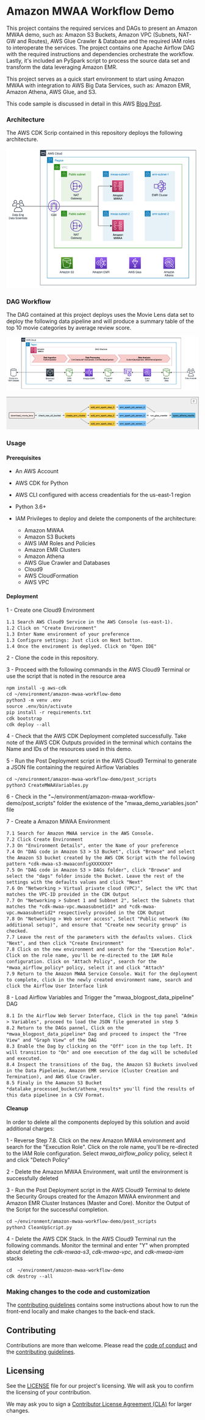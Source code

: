 # Amazon MWAA Workflow Demo

This project contains the required services and DAGs to present an Amazon MWAA demo, such as: Amazon S3 Buckets, Amazon VPC (Subnets, NAT-GW and Routes), AWS Glue Crawler & Database and the required IAM roles to interoperate the services.
The project contains one Apache Airflow DAG with the required instructions and dependencies orchestrate the workflow. Lastly, it's included an PySpark script to process the source data set and transform the data leveraging Amazon EMR.

This project serves as a quick start environment to start using Amazon MWAA with integration to AWS Big Data Services, such as: Amazon EMR, Amazon Athena, AWS Glue, and S3.

This code sample is discussed in detail in this AWS [Blog Post](https://aws.amazon.com/es/blogs/aws-spanish/construyendo-pipelines-de-datos-con-amazon-managed-workflows-for-apache-airflow-amazon-emr-aws-glue-y-amazon-athena/).

### Architecture

The AWS CDK Scrip contained in this repository deploys the following architecture.

![Architecture Diagram](docs/diagram_arch.png)

### DAG Workflow

The DAG contained at this project deploys uses the Movie Lens data set to deploy the following data pipeline and will produce a summary table of the top 10 movie categories by average review score.

![DAG Workflow](docs/dag_workflow.png)

![DAG Workflow](docs/dag_workflow_2.png)

### Usage

#### Prerequisites

- An AWS Account 
- AWS CDK for Python
- AWS CLI configured with access creadentials for the us-east-1 region
- Python 3.6+
- IAM Privileges to deploy and delete the components of the architecture:
    
    - Amazon MWAA
    - Amazon S3 Buckets
    - AWS IAM Roles and Policies
    - Amazon EMR Clusters
    - Amazon Athena
    - AWS Glue Crawler and Databases
    - Cloud9
    - AWS CloudFormation
    - AWS VPC
    
#### Deployment

1 - Create one Cloud9 Environment
    
    1.1 Search AWS Cloud9 Service in the AWS Console (us-east-1).
    1.2 Click on "Create Environment" 
    1.3 Enter Name environment of your preference
    1.3 Configure settings: Just click on Next button.
    1.4 Once the enviroment is deplyed. Click on "Open IDE"

2 - Clone the code in this repository. 

3 - Proceed with the following commands in the AWS Cloud9 Terminal or use the script that is noted in the resource area

```
npm install -g aws-cdk
cd ~/environment/amazon-mwaa-workflow-demo
python3 -m venv .env
source .env/bin/activate
pip install -r requirements.txt
cdk bootstrap
cdk deploy --all
```

4 - Check that the AWS CDK Deployment completed successfully. Take note of the AWS CDK Outputs provided in the terminal which contains the Name and IDs of the resources used in this demo. 

5 - Run the Post Deployment script in the AWS Cloud9 Terminal to generate a JSON file containing the required Airflow Variables

```
cd ~/environment/amazon-mwaa-workflow-demo/post_scripts
python3 CreateMWAAVariables.py
```

6 - Check in the "~/environment/amazon-mwaa-workflow-demo/post_scripts" folder the existence of the "mwaa_demo_variables.json" file

7 - Create a Amazon MWAA Environment

    7.1 Search for Amazon MWAA service in the AWS Console.
    7.2 Click Create Environment
    7.3 On "Environment Details", enter the Name of your preference
    7.4 On "DAG code in Amazon S3 > S3 Bucket", click "Browse" and select the Amazon S3 bucket created by the AWS CDK Script with the following pattern *cdk-mwaa-s3-mwaaconfigXXXXXXX*
    7.5 On "DAG code in Amazon S3 > DAGs folder", click "Browse" and select the "dags" folder inside the Bucket. Leave the rest of the settings with the defaults values and click "Next"
    7.6 On "Networking > Virtual private cloud (VPC)", Select the VPC that matches the VPC-ID provided in the CDK Output
    7.7 On "Networking > Subnet 1 and Subbnet 2", Select the Subnets that matches the *cdk-mwaa-vpc.mwaasubnetid1* and *cdk-mwaa-vpc.mwaasubnetid2* respectively provided in the CDK Output
    7.8 On "Networking > Web server access", Select "Public network (No additional setup)", and ensure that "Create new security group" is checked.
    7.7 Leave the rest of the parameters with the defaults values. Click "Next", and then click "Create Environment"
    7.8 Click on the new environment and search for the "Execution Role". Click on the role name, you'll be re-directed to the IAM Role configuration. Click on "Attach Policy", search for the  *mwaa_airflow_policy* policy, select it and click "Attach"
    7.9 Return to the Amazon MWAA Service Console. Wait for the deployment to complete, click in the newly created environment name, search and click the Airflow User Interface link
    
8 - Load Airflow Variables and Trigger the "mwaa_blogpost_data_pipeline" DAG
    
    8.1 In the Airflow Web Server Interface, Click in the top panel "Admin > Variables", proceed to load the JSON file generated in step 5
    8.2 Return to the DAGs pannel, Click on the *mwaa_blogpost_data_pipeline* Dag and proceed to inspect the "Tree View" and "Graph View" of the DAG
    8.3 Enable the Dag by clicking on the "Off" icon in the top left. It will transition to "On" and one execution of the dag will be scheduled and executed.
    8.4 Inspect the transitions of the Dag, the Amazon S3 Buckets involved in the Data Pipelenie, Amazon EMR service (Cluster Creation and Termination), and AWS Glue Crawler.
    8.5 Finaly in the Aamazon S3 Bucket *datalake_processed_bucket/athena_results* you'll find the results of this data pipelinee in a CSV Format.

#### Cleanup

In order to delete all the components deployed by this solution and avoid additional charges:

1 - Reverse Step 7.8. Click on the new Amazon MWAA environment and search for the "Execution Role". Click on the role name, you'll be re-directed to the IAM Role configuration. Select  *mwaa_airflow_policy* policy, select it and click "Detech Policy"

2 - Delete the Amazon MWAA Environment, wait until the environment is successfully deleted

3 - Run the Post Deployment script in the AWS Cloud9 Terminal to delete the Security Groups created for the Amazon MWAA environment and Amazon EMR Cluster Instances (Master and Core). Monitor the Output of the Script for the successful completion.

```
cd ~/environment/amazon-mwaa-workflow-demo/post_scripts
python3 CleanUpScript.py
```

4 - Delete the AWS CDK Stack. In the AWS Cloud9 Terminal run the following commands. Monitor the terminal and enter "Y" when prompted about deleting the *cdk-mwaa-s3*, *cdk-mwaa-vpc*, and *cdk-mwaa-iam* stacks

```
cd  ~/environment/amazon-mwaa-workflow-demo
cdk destroy --all
```

### Making changes to the code and customization

The [contributing guidelines](CONTRIBUTING.md) contains some instructions about how to run the front-end locally and make changes to the back-end stack.

## Contributing

Contributions are more than welcome. Please read the [code of conduct](CODE_OF_CONDUCT.md) and the [contributing guidelines](CONTRIBUTING.md).

## Licensing

See the [LICENSE](LICENSE.txt) file for our project's licensing. We will ask you to confirm the licensing of your contribution.

We may ask you to sign a [Contributor License Agreement (CLA)](http://en.wikipedia.org/wiki/Contributor_License_Agreement) for larger changes.

